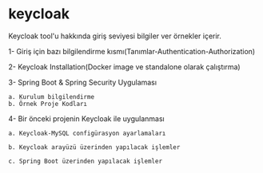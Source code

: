 # keycloak
Keycloak tool'u hakkında giriş seviyesi bilgiler ver örnekler içerir.

1- Giriş için bazı bilgilendirme kısmı(Tanımlar-Authentication-Authorization)

2- Keycloak Installation(Docker image ve standalone olarak çalıştırma)

3- Spring Boot & Spring Security Uygulaması

    a. Kurulum bilgilendirme
    b. Örnek Proje Kodları
    

4- Bir önceki projenin Keycloak ile uygulanması

    a. Keycloak-MySQL configürasyon ayarlamaları
    
    b. Keycloak arayüzü üzerinden yapılacak işlemler
    
    c. Spring Boot üzerinden yapılacak işlemler
    
